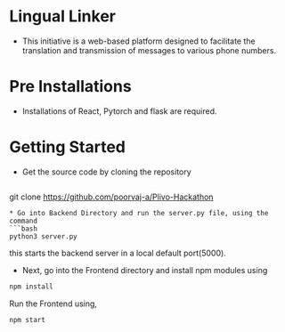 # Lingual Linker
* This initiative is a web-based platform designed to facilitate the translation and transmission of messages to various phone numbers.

# Pre Installations
* Installations of React, Pytorch and flask are required.
  
# Getting Started
* Get the source code by cloning the repository
  ```bash
git clone https://github.com/poorvaj-a/Plivo-Hackathon
```
* Go into Backend Directory and run the server.py file, using the command
```bash
python3 server.py
```
this starts the backend server in a local default port(5000).

* Next, go into the Frontend directory and install npm modules using
```bash
npm install
```
Run the Frontend using,
```bash
npm start
```
